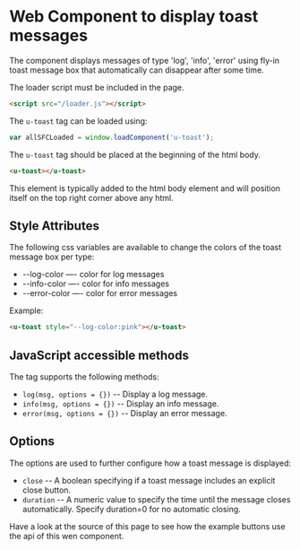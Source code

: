 # Web Component to display toast messages

The component displays messages of type 'log', 'info', 'error' using fly-in toast message box that automatically can
disappear after some time.

The loader script must be included in the page.

```html
<script src="/loader.js"></script>
```

The `u-toast` tag can be loaded using:

```javascript
var allSFCLoaded = window.loadComponent('u-toast');
```

The `u-toast` tag should be placed at the beginning of the html body.

```html
<u-toast></u-toast>
```

This element is typically added to the html body element and will position itself on the top right corner above any
html.

## Style Attributes

The following css variables are available to change the colors of the toast message box per type:

* --log-color —- color for log messages
* --info-color —- color for info messages
* --error-color —- color for error messages

Example:

```html
<u-toast style="--log-color:pink"></u-toast>
```

## JavaScript accessible methods

The tag supports the following methods:

* `log(msg, options = {})` -- Display a log message.
* `info(msg, options = {})` -- Display an info message.
* `error(msg, options = {})` -- Display an error message.


## Options

The options are used to further configure how a toast message is displayed:

* `close` -- A boolean specifying if a toast message includes an explicit close button.
* `duration` -- A numeric value to specify the time until the message closes automatically. Specify duration=0 for no automatic closing.

Have a look at the source of this page to see how the example buttons use the api of this wen component.

